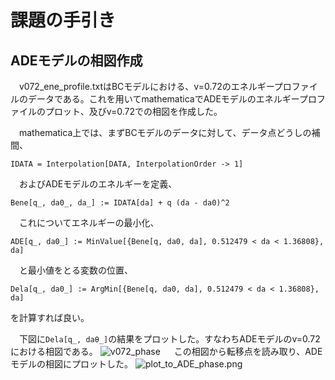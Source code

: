 # 課題の手引き
## ADEモデルの相図作成
　v072_ene_profile.txtはBCモデルにおける、v=0.72のエネルギープロファイルのデータである。これを用いてmathematicaでADEモデルのエネルギープロファイルのプロット、及びv=0.72での相図を作成した。  
 
 
 　mathematica上では、まずBCモデルのデータに対して、データ点どうしの補間、
   ```
   IDATA = Interpolation[DATA, InterpolationOrder -> 1]
   ```
  　およびADEモデルのエネルギーを定義、
   ```
   Bene[q_, da0_, da_] := IDATA[da] + q (da - da0)^2
   ```
  　これについてエネルギーの最小化、
   ```
   ADE[q_, da0_] := MinValue[{Bene[q, da0, da], 0.512479 < da < 1.36808}, da]
   ```
  　と最小値をとる変数の位置、
   ```
   Dela[q_, da0_] := ArgMin[{Bene[q, da0, da], 0.512479 < da < 1.36808}, da]
   ```
   を計算すれば良い。  
   
　下図に`Dela[q_, daθ_]`の結果をプロットした。すなわちADEモデルのv=0.72における相図である。
![v072_phase](https://github.com/chibatoshikaze/SurfaceEvolver/blob/patch-4/BCtoADE/chiba/v072_phase.png)
　
  この相図から転移点を読み取り、ADEモデルの相図にプロットした。
![plot_to_ADE_phase.png](https://github.com/chibatoshikaze/SurfaceEvolver/blob/patch-4/BCtoADE/chiba/plot_to_ADE_phase.png)
